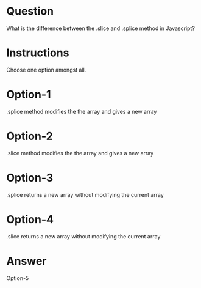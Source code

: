 # Question
What is the difference between the .slice and .splice method in Javascript?

# Instructions
Choose one option amongst all.

# Option-1
.splice method modifies the the array and gives a new array

# Option-2
.slice method modifies the the array and gives a new array

# Option-3
.splice returns a new array without modifying the current array

# Option-4
.slice returns a new array without modifying the current array

# Answer
Option-5